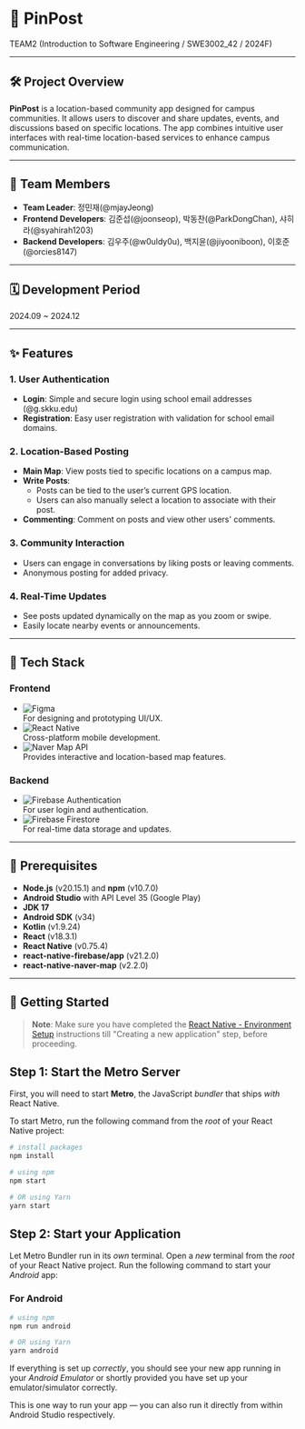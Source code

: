 # 📌 PinPost  

TEAM2 (Introduction to Software Engineering / SWE3002_42 / 2024F)  

---

## 🛠️ Project Overview  

**PinPost** is a location-based community app designed for campus communities. It allows users to discover and share updates, events, and discussions based on specific locations. The app combines intuitive user interfaces with real-time location-based services to enhance campus communication.  

---

## 👥 Team Members  

- **Team Leader**: 정민재(@mjayJeong)
- **Frontend Developers**: 김준섭(@joonseop), 박동찬(@ParkDongChan), 샤히라(@syahirah1203)
- **Backend Developers**: 김우주(@w0uldy0u), 백지윤(@jiyooniboon), 이호준(@orcies8147)  

---

## 🗓️ Development Period

2024.09 ~ 2024.12 

---

## ✨ Features  

### 1. User Authentication
- **Login**: Simple and secure login using school email addresses (@g.skku.edu)
- **Registration**: Easy user registration with validation for school email domains.

### 2. Location-Based Posting
- **Main Map**: View posts tied to specific locations on a campus map.
- **Write Posts**:
  - Posts can be tied to the user’s current GPS location.
  - Users can also manually select a location to associate with their post.
- **Commenting**: Comment on posts and view other users' comments.

### 3. Community Interaction
- Users can engage in conversations by liking posts or leaving comments.
- Anonymous posting for added privacy.

### 4. Real-Time Updates
- See posts updated dynamically on the map as you zoom or swipe.
- Easily locate nearby events or announcements.

---

## 🔨 Tech Stack  

### Frontend  
- ![Figma](https://img.shields.io/badge/-Figma-F24E1E?logo=figma&logoColor=white&style=flat)  
  For designing and prototyping UI/UX.
- ![React Native](https://img.shields.io/badge/-React%20Native-61DAFB?logo=react&logoColor=white&style=flat)  
  Cross-platform mobile development.  
- ![Naver Map API](https://img.shields.io/badge/-Naver%20Map%20API-03C75A?logo=naver&logoColor=white&style=flat)  
  Provides interactive and location-based map features.  

### Backend  
- ![Firebase Authentication](https://img.shields.io/badge/-Firebase%20Authentication-FFCA28?logo=firebase&logoColor=white&style=flat)  
  For user login and authentication.  
- ![Firebase Firestore](https://img.shields.io/badge/-Firebase%20Firestore-FFCA28?logo=firebase&logoColor=white&style=flat)  
  For real-time data storage and updates.  

---

## 🧰 Prerequisites  

- **Node.js** (v20.15.1) and **npm** (v10.7.0)  
- **Android Studio** with API Level 35 (Google Play)  
- **JDK 17**  
- **Android SDK** (v34)  
- **Kotlin** (v1.9.24)  
- **React** (v18.3.1)  
- **React Native** (v0.75.4)  
- **react-native-firebase/app** (v21.2.0)  
- **react-native-naver-map** (v2.2.0)  

---

## 🚀 Getting Started

>**Note**: Make sure you have completed the [React Native - Environment Setup](https://reactnative.dev/docs/environment-setup) instructions till "Creating a new application" step, before proceeding.

## Step 1: Start the Metro Server

First, you will need to start **Metro**, the JavaScript _bundler_ that ships _with_ React Native.

To start Metro, run the following command from the _root_ of your React Native project:

```bash
# install packages
npm install

# using npm
npm start

# OR using Yarn
yarn start
```

## Step 2: Start your Application

Let Metro Bundler run in its _own_ terminal. Open a _new_ terminal from the _root_ of your React Native project. Run the following command to start your _Android_ app:

### For Android

```bash
# using npm
npm run android

# OR using Yarn
yarn android
```

If everything is set up _correctly_, you should see your new app running in your _Android Emulator_ or shortly provided you have set up your emulator/simulator correctly.

This is one way to run your app — you can also run it directly from within Android Studio respectively.

